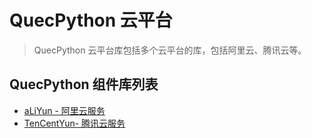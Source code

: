 # QuecPython 云平台

> QuecPython 云平台库包括多个云平台的库，包括阿里云、腾讯云等。


## QuecPython 组件库列表

- [aLiYun - 阿里云服务](./aLiYun.md)
- [TenCentYun- 腾讯云服务](./TenCentYun.md)
